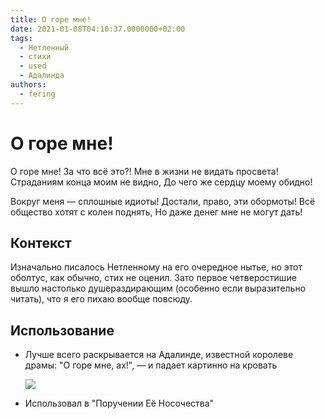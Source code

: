 ```yaml
---
title: О горе мне!
date: 2021-01-08T04:10:37.0000000+02:00
tags:
  - Нетленный
  - стихи
  - used
  - Адалинда
authors:
  - fering
---
```

# О горе мне!
О горе мне! За что всё это?!
Мне в жизни не видать просвета!
Страданиям конца моим не видно,
До чего же сердцу моему обидно!
<!-- Злой рок смеется надо мной ехидно! -->

Вокруг меня — сплошные идиоты!
Достали, право, эти обормоты!
Всё общество хотят с колен поднять,
Но даже денег мне не могут дать!

## Контекст
Изначально писалось Нетленному на его очередное нытье, но этот оболтус, как обычно, стих не оценил. Зато первое четверостишие вышло настолько душераздирающим (особенно если выразительно читать), что я его пихаю вообще повсюду.

## Использование
* Лучше всего раскрывается на Адалинде, известной королеве драмы: "О горе мне, ах!", — и падает картинно на кровать

    ![](https://cdn.discordapp.com/attachments/859253126878724126/1200158428694315048/DRAMAQUEEN-3326875040.jpg)

* Использовал в "Поручении Её Носочества"